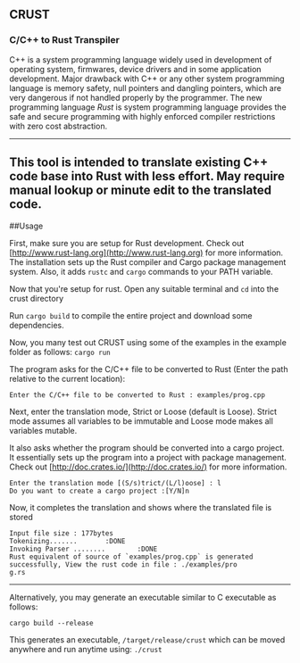 ## CRUST
### C/C++ to Rust Transpiler

C++ is a system programming language widely used in development of operating system,  firmwares, device drivers and in some application development. Major drawback with C++ or any other system programming language is memory safety, null pointers and dangling pointers, which are very dangerous if not handled properly by the programmer. The new programming language *Rust* is system programming language provides the safe and secure programming with highly enforced compiler restrictions with zero cost abstraction.

------------------------------------------------------------------------
This tool is intended to translate existing C++ code base into Rust with less effort.
May require manual lookup or minute edit to the translated code.
------------------------------------------------------------------------

##Usage

First, make sure you are setup for Rust development. Check out [http://www.rust-lang.org](http://www.rust-lang.org) for more information. The installation sets up the Rust compiler and Cargo package management system. Also, it adds `rustc` and `cargo` commands to your PATH variable.

Now that you're setup for rust. Open any suitable terminal and `cd` into the crust directory

Run `cargo build` to compile the entire project and download some dependencies.

Now, you many test out CRUST using some of the examples in the example folder as follows:
`cargo run`

The program asks for the C/C++ file to be converted to Rust (Enter the path relative to the current location):
```
Enter the C/C++ file to be converted to Rust : examples/prog.cpp
```
Next, enter the translation mode, Strict or Loose (default is Loose). Strict mode assumes all variables to be immutable and Loose mode makes all variables mutable.

It also asks whether the program should be converted into a cargo project. It essentially sets up the program into a project with package management. Check out [http://doc.crates.io/](http://doc.crates.io/) for more information.
```
Enter the translation mode [(S/s)trict/(L/l)oose] : l
Do you want to create a cargo project :[Y/N]n
```

Now, it completes the translation and shows where the translated file is stored
```
Input file size : 177bytes
Tokenizing.......       :DONE
Invoking Parser ........        :DONE
Rust equivalent of source of `examples/prog.cpp` is generated successfully, View the rust code in file : ./examples/pro
g.rs
```
------------------------------------------------------------------------
Alternatively, you may generate an executable similar to C executable as follows:

`cargo build --release`

This generates an executable, `/target/release/crust` which can be moved anywhere and run anytime using:
`./crust`
